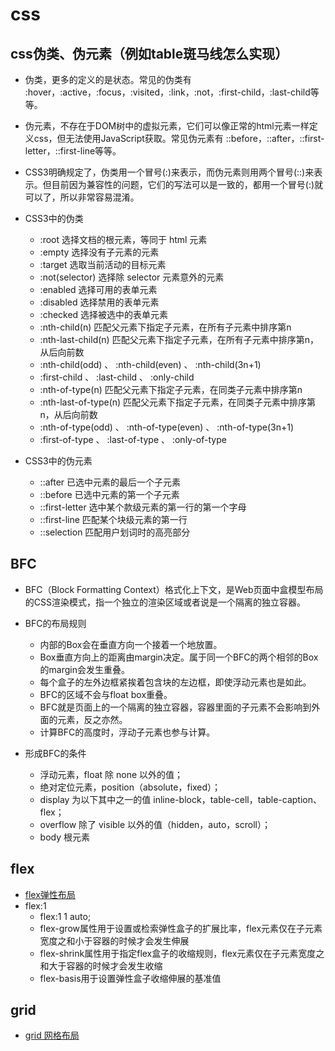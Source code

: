 # css

## css伪类、伪元素（例如table斑马线怎么实现）
- 伪类，更多的定义的是状态。常见的伪类有 :hover，:active，:focus，:visited，:link，:not，:first-child，:last-child等等。
- 伪元素，不存在于DOM树中的虚拟元素，它们可以像正常的html元素一样定义css，但无法使用JavaScript获取。常见伪元素有 ::before，::after，::first-letter，::first-line等等。
- CSS3明确规定了，伪类用一个冒号(:)来表示，而伪元素则用两个冒号(::)来表示。但目前因为兼容性的问题，它们的写法可以是一致的，都用一个冒号(:)就可以了，所以非常容易混淆。

- CSS3中的伪类
    - :root 选择文档的根元素，等同于 html 元素
    - :empty 选择没有子元素的元素
    - :target 选取当前活动的目标元素
    - :not(selector) 选择除 selector 元素意外的元素
    - :enabled 选择可用的表单元素
    - :disabled 选择禁用的表单元素
    - :checked 选择被选中的表单元素
    - :nth-child(n) 匹配父元素下指定子元素，在所有子元素中排序第n
    - :nth-last-child(n) 匹配父元素下指定子元素，在所有子元素中排序第n，从后向前数
    - :nth-child(odd) 、 :nth-child(even) 、 :nth-child(3n+1)
    - :first-child 、 :last-child 、 :only-child
    - :nth-of-type(n) 匹配父元素下指定子元素，在同类子元素中排序第n
    - :nth-last-of-type(n) 匹配父元素下指定子元素，在同类子元素中排序第n，从后向前数
    - :nth-of-type(odd) 、 :nth-of-type(even) 、 :nth-of-type(3n+1)
    - :first-of-type 、 :last-of-type 、 :only-of-type
- CSS3中的伪元素
    - ::after 已选中元素的最后一个子元素
    - ::before 已选中元素的第一个子元素
    - ::first-letter 选中某个款级元素的第一行的第一个字母
    - ::first-line 匹配某个块级元素的第一行
    - ::selection 匹配用户划词时的高亮部分




## BFC
- BFC（Block Formatting Context）格式化上下文，是Web页面中盒模型布局的CSS渲染模式，指一个独立的渲染区域或者说是一个隔离的独立容器。

- BFC的布局规则
    - 内部的Box会在垂直方向一个接着一个地放置。
    - Box垂直方向上的距离由margin决定。属于同一个BFC的两个相邻的Box的margin会发生重叠。
    - 每个盒子的左外边框紧挨着包含块的左边框，即使浮动元素也是如此。
    - BFC的区域不会与float box重叠。
    - BFC就是页面上的一个隔离的独立容器，容器里面的子元素不会影响到外面的元素，反之亦然。
    - 计算BFC的高度时，浮动子元素也参与计算。

- 形成BFC的条件
    - 浮动元素，float 除 none 以外的值； 
    - 绝对定位元素，position（absolute，fixed）； 
    - display 为以下其中之一的值 inline-block，table-cell，table-caption、flex； 
    - overflow 除了 visible 以外的值（hidden，auto，scroll）；
    - body 根元素




## flex
- [flex弹性布局](https://juejin.im/post/6846687604541227015)
- flex:1
    - flex:1 1 auto;
    - flex-grow属性用于设置或检索弹性盒子的扩展比率，flex元素仅在子元素宽度之和小于容器的时候才会发生伸展
    - flex-shrink属性用于指定flex盒子的收缩规则，flex元素仅在子元素宽度之和大于容器的时候才会发生收缩
    - flex-basis用于设置弹性盒子收缩伸展的基准值



## grid
- [grid 网格布局](http://www.ruanyifeng.com/blog/2019/03/grid-layout-tutorial.html)

